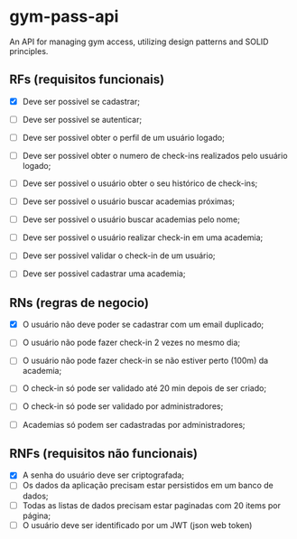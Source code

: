 # gym-pass-api
An API for managing gym access, utilizing design patterns and SOLID principles.


## RFs (requisitos funcionais)

- [x] Deve ser possivel se cadastrar;
- [ ] Deve ser possivel se autenticar;
- [ ] Deve ser possivel obter o perfil de um usuário logado;
- [ ] Deve ser possivel obter o numero de check-ins realizados pelo usuário logado;
- [ ] Deve ser possivel o usuário obter o seu histórico de check-ins;
- [ ] Deve ser possivel o usuário buscar academias próximas;
- [ ] Deve ser possivel o usuário buscar academias pelo nome;
- [ ] Deve ser possivel o usuário realizar check-in em uma academia;
- [ ] Deve ser possivel validar o check-in de um usuário;
- [ ] Deve ser possivel cadastrar uma academia;


## RNs (regras de negocio)

- [x] O usuário não deve poder se cadastrar com um email duplicado;
- [ ] O usuário não pode fazer check-in 2 vezes no mesmo dia;
- [ ] O usuário não pode fazer check-in se não estiver perto (100m) da academia;
- [ ] O check-in só pode ser validado até 20 min depois de ser criado;
- [ ] O check-in só pode ser validado por administradores;
- [ ] Academias só podem ser cadastradas por administradores;


## RNFs (requisitos não funcionais)

- [x] A senha do usuário deve ser criptografada;
- [ ] Os dados da aplicação precisam estar persistidos em um banco de dados;
- [ ] Todas as listas de dados precisam estar paginadas com 20 items por página;
- [ ] O usuário deve ser identificado por um JWT (json web token)